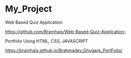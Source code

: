 # My_Project
Web Based Quiz Application 

https://github.com/Bramhais/Web-Based-Quiz-Application-

Portfolio Using HTML, CSS, JAVASCRIPT

https://bramhais.github.io/Brahmadev_Ghugare_PortFolio/

